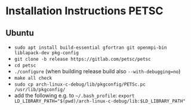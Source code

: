 # Installation Instructions PETSC

## Ubuntu 

- `sudo apt install build-essential gfortran git openmpi-bin liblapack-dev pkg-config`
- `git clone -b release https://gitlab.com/petsc/petsc`
- `cd petsc`
- `./configure` (when building release build also `--with-debugging=no`)
- `make all check`
- `sudo cp arch-linux-c-debug/lib/pkgconfig/PETSc.pc /usr/lib/pkgconfig/`
- add the following e.g. to `~/.bash_profile`: `export LD_LIBRARY_PATH="$(pwd)/arch-linux-c-debug/lib:$LD_LIBRARY_PATH"`
